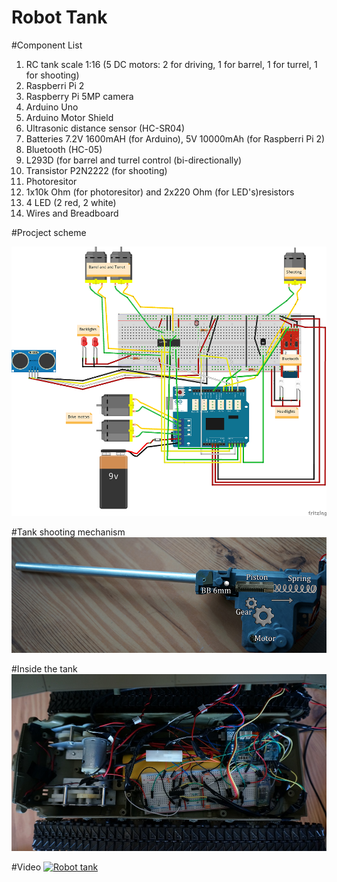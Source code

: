 # Robot Tank

#Component List

1. RC tank scale 1:16 (5 DC motors: 2 for driving, 1 for barrel, 1 for turrel, 1 for shooting)
2. Raspberri Pi 2
3. Raspberry Pi 5MP camera
4. Arduino Uno
5. Arduino Motor Shield
6. Ultrasonic distance sensor (HC-SR04)
7. Batteries 7.2V 1600mAH (for Arduino), 5V 10000mAh (for Raspberri Pi 2)
8. Bluetooth (HC-05)
9. L293D (for barrel and turrel control (bi-directionally)
10. Transistor P2N2222 (for shooting)
11. Photoresitor
12. 1x10k Ohm (for photoresitor) and 2x220 Ohm (for LED's)resistors
13. 4 LED (2 red, 2 white)
14. Wires and Breadboard

#Procject scheme

![alt tag](https://github.com/Bum1s/Robot-Tank/blob/master/images/robot_scheme.png)

#Tank shooting mechanism
![alt tag](https://github.com/Bum1s/Robot-Tank/blob/master/images/shoot_model.jpg)

#Inside the tank
![alt tag](https://github.com/Bum1s/Robot-Tank/blob/master/images/tank_inside.JPG)

#Video
[![Robot tank](http://img.youtube.com/vi/ERi70ijL3AA/0.jpg)](https://youtu.be/ERi70ijL3AA)
